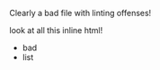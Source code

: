 Clearly a bad file with linting offenses!


<html>look at all this inline html!</html>

- bad
- list
